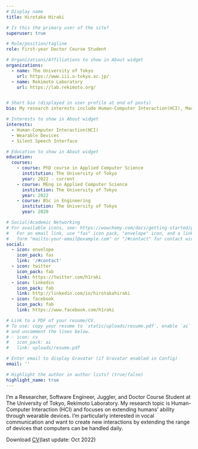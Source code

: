 ```yaml
---
# Display name
title: Hirotaka Hiraki

# Is this the primary user of the site?
superuser: true

# Role/position/tagline
role: First-year Doctor Course Student

# Organizations/Affiliations to show in About widget
organizations:
  - name: The University of Tokyo
    url: https://www.iii.u-tokyo.ac.jp/
  - name: Rekimoto Laboratory
    url: https://lab.rekimoto.org/


# Short bio (displayed in user profile at end of posts)
bio: My research interests include Human-Computer Interaction(HCI), Machine Learning, speech.

# Interests to show in About widget
interests:
  - Human-Computer Interaction(HCI)
  - Wearable Devices
  - Silent Speech Interface

# Education to show in About widget
education:
  courses:
    - course: PhD course in Applied Computer Science
      institution: The University of Tokyo
      year: 2022 - current
    - course: MEng in Applied Computer Science
      institution: The University of Tokyo
      year: 2022
    - course: BSc in Engineering
      institution: The University of Tokyo
      year: 2020

# Social/Academic Networking
# For available icons, see: https://wowchemy.com/docs/getting-started/page-builder/#icons
#   For an email link, use "fas" icon pack, "envelope" icon, and a link in the
#   form "mailto:your-email@example.com" or "/#contact" for contact widget.
social:
  - icon: envelope
    icon_pack: fas
    link: '/#contact'
  - icon: twitter
    icon_pack: fab
    link: https://twitter.com/h1raki
  - icon: linkedin
    icon_pack: fab
    link: http://linkedin.com/in/hirotakahiraki
  - icon: facebook
    icon_pack: fab
    link: https://www.facebook.com/h1raki

# Link to a PDF of your resume/CV.
# To use: copy your resume to `static/uploads/resume.pdf`, enable `ai` icons in `params.toml`,
# and uncomment the lines below.
# - icon: cv
#   icon_pack: ai
#   link: uploads/resume.pdf

# Enter email to display Gravatar (if Gravatar enabled in Config)
email: ''

# Highlight the author in author lists? (true/false)
highlight_name: true
---
```


I’m a Researcher, Software Engineer, Juggler, and Doctor Course Student at The University of Tokyo, Rekimoto Laboratory. My research topic is Human-Computer Interaction (HCI) and focuses on extending humans’ ability through wearable devices. I’m particularly interested in vocal communication and want to create new interactions by extending the range of devices that computers can be handled daily.

Download [CV](assets/pdfs/Curriculum_Vitae_hirotakahiraki.pdf)(last update: Oct 2022)
